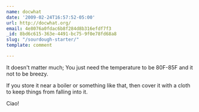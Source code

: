 ```yaml
---
name: docwhat
date: '2009-02-24T16:57:52-05:00'
url: http://docwhat.org/
email: 4e8076a0fdac6b8f284d8b316efdf7f3
_id: 8bd6c615-363e-4491-bc75-9f0e78fd68a8
slug: "/sourdough-starter/"
template: comment

---
```


It doesn't matter much; You just need the temperature to be 80F-85F and it not to be breezy.

If you store it near a boiler or something like that, then cover it with a cloth to keep things from falling into it.

Ciao!
